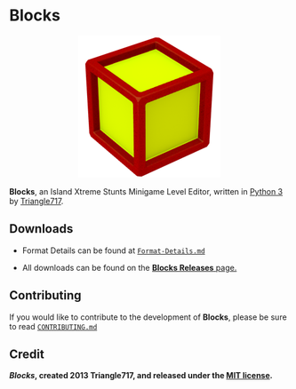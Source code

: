 Blocks
======

<p align="center">
    <img src="Media/Blocks.png" />
</p>

**Blocks**, an Island Xtreme Stunts Minigame Level Editor, written in [Python 3](http://www.python.org)
by [Triangle717](http://Triangle717.WordPress.com).

Downloads
---------
 
* Format Details can be found at [`Format-Details.md`](Documentation/Format-Details.md)

* All downloads can be found on the [**Blocks Releases** page.](https://github.com/le717/Blocks/releases)

Contributing
------------

If you would like to contribute to the development of **Blocks**, please be sure to read [`CONTRIBUTING.md`](Documentation/CONTRIBUTING.md)

Credit
------
***Blocks*, created 2013 Triangle717, and released under the [MIT license](http://opensource.org/licenses/mit-license.php).**